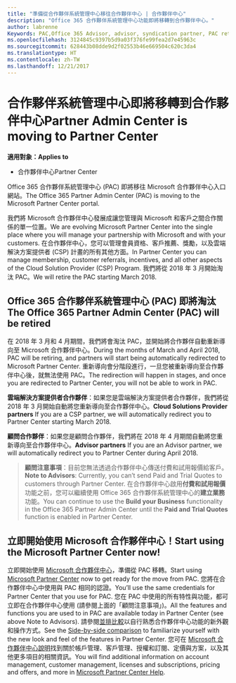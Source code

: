 ```yaml
---
title: "準備從合作夥伴系統管理中心移往合作夥伴中心 | 合作夥伴中心"
description: "Office 365 合作夥伴系統管理中心功能即將移轉到合作夥伴中心。"
author: labrenne
Keywords: PAC,Office 365 Advisor, advisor, syndication partner, PAC retire, PAC retiring
ms.openlocfilehash: 3124845c9397b5d9a03f376fe99fea2d7e45963c
ms.sourcegitcommit: 628443b08dde9d2f02553b46e669504c620c3da4
ms.translationtype: HT
ms.contentlocale: zh-TW
ms.lasthandoff: 12/21/2017
---
```

# <a name="partner-admin-center-is-moving-to-partner-center"></a><span data-ttu-id="1c665-103">合作夥伴系統管理中心即將移轉到合作夥伴中心</span><span class="sxs-lookup"><span data-stu-id="1c665-103">Partner Admin Center is moving to Partner Center</span></span>

**<span data-ttu-id="1c665-104">適用對象：</span><span class="sxs-lookup"><span data-stu-id="1c665-104">Applies to</span></span>**

-  <span data-ttu-id="1c665-105">合作夥伴中心</span><span class="sxs-lookup"><span data-stu-id="1c665-105">Partner Center</span></span>

<span data-ttu-id="1c665-106">Office 365 合作夥伴系統管理中心 (PAC) 即將移往 Microsoft 合作夥伴中心入口網站。</span><span class="sxs-lookup"><span data-stu-id="1c665-106">The Office 365 Partner Admin Center (PAC) is moving to the Microsoft Partner Center portal.</span></span>

<span data-ttu-id="1c665-107">我們將 Microsoft 合作夥伴中心發展成讓您管理與 Microsoft 和客戶之間合作關係的單一位置。</span><span class="sxs-lookup"><span data-stu-id="1c665-107">We are evolving Microsoft Partner Center into the single place where you will manage your partnership with Microsoft and with your customers.</span></span> <span data-ttu-id="1c665-108">在合作夥伴中心，您可以管理會員資格、客戶推薦、獎勵，以及雲端解決方案提供者 (CSP) 計畫的所有其他方面。</span><span class="sxs-lookup"><span data-stu-id="1c665-108">In Partner Center you can manage membership, customer referrals, incentives, and all other aspects of the Cloud Solution Provider (CSP) Program.</span></span> <span data-ttu-id="1c665-109">我們將從 2018 年 3 月開始淘汰 PAC。</span><span class="sxs-lookup"><span data-stu-id="1c665-109">We will retire the PAC starting March 2018.</span></span>

## <a name="the-office-365-partner-admin-center-pac-will-be-retired"></a><span data-ttu-id="1c665-110">Office 365 合作夥伴系統管理中心 (PAC) 即將淘汰</span><span class="sxs-lookup"><span data-stu-id="1c665-110">The Office 365 Partner Admin Center (PAC) will be retired</span></span>

<span data-ttu-id="1c665-111">在 2018 年 3 月和 4 月期間，我們將會淘汰 PAC，並開始將合作夥伴自動重新導向至 Microsoft 合作夥伴中心。</span><span class="sxs-lookup"><span data-stu-id="1c665-111">During the months of March and April 2018, PAC will be retiring, and partners will start being automatically redirected to Microsoft Partner Center.</span></span> <span data-ttu-id="1c665-112">重新導向會分階段進行，一旦您被重新導向至合作夥伴中心後，就無法使用 PAC。</span><span class="sxs-lookup"><span data-stu-id="1c665-112">The redirection will happen in stages, and once you are redirected to Partner Center, you will not be able to work in PAC.</span></span> 

<span data-ttu-id="1c665-113">**雲端解決方案提供者合作夥伴**：如果您是雲端解決方案提供者合作夥伴，我們將從 2018 年 3 月開始自動將您重新導向至合作夥伴中心。</span><span class="sxs-lookup"><span data-stu-id="1c665-113">**Cloud Solutions Provider partners** If you are a CSP partner, we will automatically redirect you to Partner Center starting March 2018.</span></span> 

<span data-ttu-id="1c665-114">**顧問合作夥伴**：如果您是顧問合作夥伴，我們將在 2018 年 4 月期間自動將您重新導向至合作夥伴中心。</span><span class="sxs-lookup"><span data-stu-id="1c665-114">**Advisor partners** If you are an Advisor partner, we will automatically redirect you to Partner Center during April 2018.</span></span>

><span data-ttu-id="1c665-115">**顧問注意事項**：目前您無法透過合作夥伴中心傳送付費和試用報價給客戶。</span><span class="sxs-lookup"><span data-stu-id="1c665-115">**Note to Advisors**:  Currently, you can’t send Paid and Trial Quotes to customers through Partner Center.</span></span>  <span data-ttu-id="1c665-116">在合作夥伴中心啟用**付費和試用報價**功能之前，您可以繼續使用 Office 365 合作夥伴系統管理中心的**建立業務**功能。</span><span class="sxs-lookup"><span data-stu-id="1c665-116">You can continue to use the **Build your Business** functionality in the Office 365 Partner Admin Center until the **Paid and Trial Quotes** function is enabled in Partner Center.</span></span>

## <a name="start-using-the-microsoft-partner-center-now"></a><span data-ttu-id="1c665-117">立即開始使用 Microsoft 合作夥伴中心！</span><span class="sxs-lookup"><span data-stu-id="1c665-117">Start using the Microsoft Partner Center now!</span></span>

<span data-ttu-id="1c665-118">立即開始使用 [Microsoft 合作夥伴中心](https://partnercenter.microsoft.com/)，準備從 PAC 移轉。</span><span class="sxs-lookup"><span data-stu-id="1c665-118">Start using [Microsoft Partner Center](https://partnercenter.microsoft.com/)  now to get ready for the move from PAC.</span></span>  <span data-ttu-id="1c665-119">您將在合作夥伴中心中使用與 PAC 相同的認證。</span><span class="sxs-lookup"><span data-stu-id="1c665-119">You’ll use the same credentials for Partner Center that you use for PAC.</span></span> <span data-ttu-id="1c665-120">您在 PAC 中使用的所有特性與功能，都可立即在合作夥伴中心使用 (請參閱上面的「顧問注意事項」)。</span><span class="sxs-lookup"><span data-stu-id="1c665-120">All the features and functions you are used to in PAC are available today in Partner Center (see above Note to Advisors).</span></span> <span data-ttu-id="1c665-121">請參閱[並排比較](moving-from-pac-to-pc.md)以自行熟悉合作夥伴中心功能的新外觀和操作方式。</span><span class="sxs-lookup"><span data-stu-id="1c665-121">See the [Side-by-side comparison](moving-from-pac-to-pc.md)  to familiarize yourself with the new look and feel of the features in Partner Center.</span></span>  <span data-ttu-id="1c665-122">您可在 [Microsoft 合作夥伴中心說明](https://partnercenter.microsoft.com/partner/help)找到關於帳戶管理、客戶管理、授權和訂閱、定價與方案，以及其他更多項目的相關資訊。</span><span class="sxs-lookup"><span data-stu-id="1c665-122">You will find additional information on account management, customer management, licenses and subscriptions, pricing and offers, and more in [Microsoft Partner Center Help](https://partnercenter.microsoft.com/partner/help).</span></span>

 